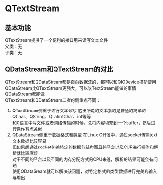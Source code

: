 # QTextStream

## 基本功能
QTextStream提供了一个便利的接口用来读写文本文件  
父类：无  
子类：无  


## QDataStream和QTextStream的对比
QTextStream和QDataStream都是面向数据流的，都可以和QIODevice搭配使用  
QDataStream比QTextStream更强大，可以说TextStream能做的事情QDataStream都能做  
QTextStream和QDataStream二者的侧重点不同：  
1. QTextStream侧重于进行文本读写
这里所说的文本指的是普通的简单的QChar、QString、QLatin1Char、int等等  
和C语言中写文件或者网络传输的时候，先将内容填充到一个buffer，然后进行操作有点类似  
2. QDataStream侧重于数据格式和类型
在Linux C开发中，通过socket传输text文本数据比较容易  
但如果想通过socket传输特定的数据节结构而且跨平台以及CUP进行操作和解析就比较麻烦  
对于不同的平台以及不同的内存分配方式的CPU来说，解析的结果可能会有问题  
使用QDataSream就可以解决该问题，对特定格式的类型数据进行完美的输入与输出  